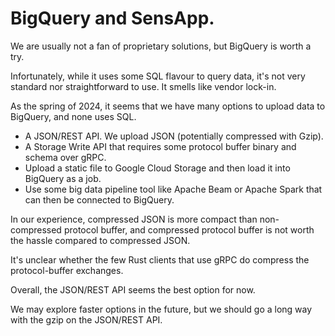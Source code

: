 # BigQuery and SensApp.

We are usually not a fan of proprietary solutions, but BigQuery is worth a try.

Infortunately, while it uses some SQL flavour to query data, it's not very standard nor straightforward to use. It smells like vendor lock-in.

As the spring of 2024, it seems that we have many options to upload data to BigQuery, and none uses SQL.

 - A JSON/REST API. We upload JSON (potentially compressed with Gzip).
 - A Storage Write API that requires some protocol buffer binary and schema over gRPC.
 - Upload a static file to Google Cloud Storage and then load it into BigQuery as a job.
 - Use some big data pipeline tool like Apache Beam or Apache Spark that can then be connected to BigQuery.

In our experience, compressed JSON is more compact than non-compressed protocol buffer, and compressed protocol buffer is not worth the hassle compared to compressed JSON.

It's unclear whether the few Rust clients that use gRPC do compress the protocol-buffer exchanges.

Overall, the JSON/REST API seems the best option for now.

We may explore faster options in the future, but we should go a long way with the gzip on the JSON/REST API.

